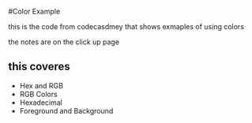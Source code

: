 #Color Example

this is the code from codecasdmey that shows exmaples of using colors 

the notes are on the click up page

## this coveres

- Hex and RGB
- RGB Colors
- Hexadecimal
- Foreground and Background